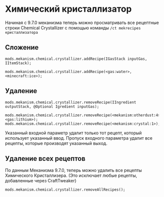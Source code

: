 # Химический кристаллизатор

Начиная с 9.7.0 меканизма теперь можно просматривать все рецептные строки Chemical Crystallizer с помощью команды `/ct mekrecipes кристаллизатора`

## Сложение

```zenscript
mods.mekanism.chemical.crystallizer.addRecipe(IGasStack inputGas, IItemStack);

mods.mekanism.chemical.crystallizer.addRecipe(<gas:water>, <minecraft:ice>);
```

## Удаление

```zenscript
mods.mekanism.chemical.crystallizer.removeRecipe(IIngredient outputStack, @Optional Igredient inputGas);

mods.mekanism.chemical.crystallizer.removeRecipe(<mekanism:otherdust:4>, <gas:lithium>);
mods.mekanism.chemical.crystallizer.removeRecipe(<mekanism:crystal:1>);
```

Указанный входной параметр удалит только тот рецепт, который использует указанный ввод. Пропуск входного параметра удалит все рецепты, которые производят указанный выход.

## Удаление всех рецептов

По данным Меканизма 9.7.0, теперь можно удалить все рецепты Химического Кристаллизера. (Это исключает любые рецепты, добавленные через CraftTweaker)

```zenscript
mods.mekanism.chemical.crystallizer.removeAllRecipes();
```